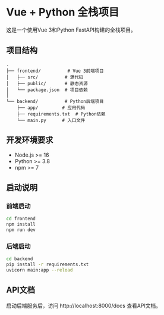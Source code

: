 # Vue + Python 全栈项目

这是一个使用Vue 3和Python FastAPI构建的全栈项目。

## 项目结构

```
.
├── frontend/          # Vue 3前端项目
│   ├── src/          # 源代码
│   ├── public/       # 静态资源
│   └── package.json  # 项目依赖
│
└── backend/          # Python后端项目
    ├── app/         # 应用代码
    ├── requirements.txt  # Python依赖
    └── main.py      # 入口文件
```

## 开发环境要求

- Node.js >= 16
- Python >= 3.8
- npm >= 7

## 启动说明

### 前端启动
```bash
cd frontend
npm install
npm run dev
```

### 后端启动
```bash
cd backend
pip install -r requirements.txt
uvicorn main:app --reload
```

## API文档

启动后端服务后，访问 http://localhost:8000/docs 查看API文档。 